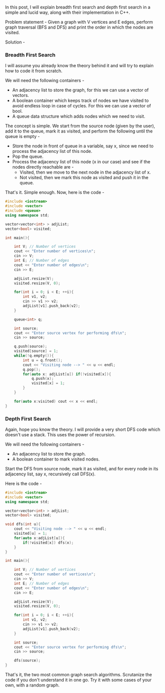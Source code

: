 In this post, I will explain breadth first search and depth first search in a simple and lucid way, along with their
implementation in C++.

Problem statement - Given a graph with V vertices and E edges, perform graph traversal (BFS and DFS) and print the order
in which the nodes are visited.

Solution -

### Breadth First Search ###

I will assume you already know the theory behind it and will try to explain how to code it from scratch.

We will need the following containers -
- An adjacency list to store the graph, for this we can use a vector of vectors.
- A boolean container which keeps track of nodes we have visited to avoid endless loop in case of cycles. For this we can use a vector of bool.
- A queue data structure which adds nodes which we need to visit.

The concept is simple. We start from the source node (given by the user), add it to the queue, mark it as visited, and
perform the following until the queue is empty -

- Store the node in front of queue in a variable, say x, since we need to process the adjacency list of this node.
- Pop the queue.
- Process the adjacency list of this node (x in our case) and see if the nodes directly reachable are -
    - Visited, then we move to the next node in the adjacency list of x.
    - Not visited, then we mark this node as visited and push it in the queue.

That's it. Simple enough. Now, here is the code -

```C++
#include <iostream>
#include <vector>
#include <queue>
using namespace std;

vector<vector<int> > adjList;
vector<bool> visited;

int main(){

	int V; // Number of vertices
	cout << "Enter number of vertices\n";
	cin >> V;
	int E; // Number of edges
	cout << "Enter number of edges\n";
	cin >> E;

	adjList.resize(V);
	visited.resize(V, 0);

	for(int i = 0; i < E; ++i){
		int v1, v2;
		cin >> v1 >> v2;
		adjList[v1].push_back(v2);
	}

	queue<int> q;

	int source;
	cout << "Enter source vertex for performing dfs\n";
	cin >> source;

	q.push(source);
	visited[source] = 1;
	while(!q.empty()){
		int u = q.front();
		cout << "Visiting node --> " << u << endl;
		q.pop();
		for(auto x: adjList[u]) if(!visited[x]){
			q.push(x);
			visited[x] = 1;
		}
	}

	for(auto x:visited) cout << x << endl;
}
```
### Depth First Search ###

Again, hope you know the theory. I will provide a very short DFS code which doesn't use a stack. This uses the power of
recursion.

We will need the following containers -
- An adjacency list to store the graph.
- A boolean container to mark visited nodes.

Start the DFS from source node, mark it as visited, and for every node in its adjacency list, say x, recursively call DFS(x).

Here is the code -

```C++
#include <iostream>
#include <vector>
using namespace std;

vector<vector<int> > adjList;
vector<bool> visited;

void dfs(int u){
	cout << "Visiting node --> " << u << endl;
	visited[u] = 1;
	for(auto x:adjList[u]){
		if(!visited[x]) dfs(x);
	}
}

int main(){

	int V; // Number of vertices
	cout << "Enter number of vertices\n";
	cin >> V;
	int E; // Number of edges
	cout << "Enter number of edges\n";
	cin >> E;

	adjList.resize(V);
	visited.resize(V, 0);

	for(int i = 0; i < E; ++i){
		int v1, v2;
		cin >> v1 >> v2;
		adjList[v1].push_back(v2);
	}

	int source;
	cout << "Enter source vertex for performing dfs\n";
	cin >> source;

	dfs(source);
}
```

That's it, the two most common graph search algorithms. Scrutanize the code if you don't understand it in one go. Try it
with some cases of your own, with a random graph.
